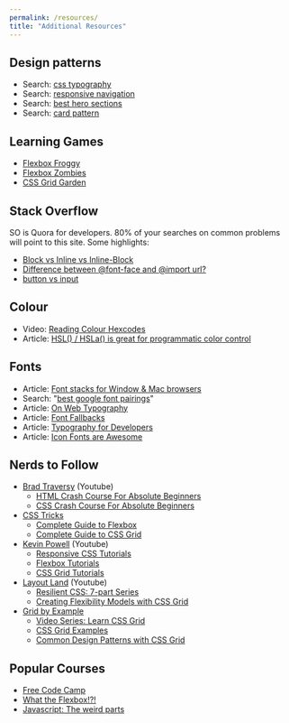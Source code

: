 ```yaml
---
permalink: /resources/
title: "Additional Resources"
---
```

## Design patterns
- Search: [css typography](https://www.google.com/search?q=css+typography)
- Search: [responsive navigation](https://www.google.com/search?q=responsive+navigation)
- Search: [best hero sections](https://www.google.com/search?q=hero+sections)
- Search: [card pattern](https://www.google.com/search?q=ux+card+pattern)

## Learning Games
- [Flexbox Froggy](https://flexboxfroggy.com/)
- [Flexbox Zombies](https://geddski.teachable.com/p/flexbox-zombies)
- [CSS Grid Garden](https://cssgridgarden.com/)

## Stack Overflow
SO is Quora for developers. 80% of your searches on common problems will point to this site. Some highlights:
- [Block vs Inline vs Inline-Block](https://stackoverflow.com/questions/9189810/css-display-inline-vs-inline-block)
- [Difference between @font-face and @import url?](https://stackoverflow.com/questions/56141957/difference-between-font-face-and-import-url)
- [button vs input](https://stackoverflow.com/questions/37736056/button-type-button-vs-submit)

## Colour
- Video: [Reading Colour Hexcodes](https://www.youtube.com/watch?v=eqZqx6lRPe0)
- Article: [HSL() / HSLa() is great for programmatic color control](https://css-tricks.com/hsl-hsla-is-great-for-programmatic-color-control/)

## Fonts
- Article: [Font stacks for Window & Mac browsers](https://coderwall.com/p/57imrw/common-fonts-for-windows-mac)
- Search: "[best google font pairings](https://www.google.com/search?q=best+google+font+pairings)"
- Article: [On Web Typography](https://alistapart.com/article/on-web-typography/)
- Article: [Font Fallbacks](https://css-tricks.com/css-basics-fallback-font-stacks-robust-web-typography/)
- Article: [Typography for Developers](https://css-tricks.com/typography-for-developers/)
- Article: [Icon Fonts are Awesome](https://css-tricks.com/examples/IconFont/)

## Nerds to Follow
- [Brad Traversy](https://www.youtube.com/channel/UC29ju8bIPH5as8OGnQzwJyA) (Youtube)
  - [HTML Crash Course For Absolute Beginners](https://www.youtube.com/watch?v=UB1O30fR-EE)
  - [CSS Crash Course For Absolute Beginners](https://www.youtube.com/watch?v=yfoY53QXEnI)
- [CSS Tricks](https://css-tricks.com/)
  - [Complete Guide to Flexbox](https://css-tricks.com/snippets/css/a-guide-to-flexbox/)
  - [Complete Guide to CSS Grid](https://css-tricks.com/snippets/css/complete-guide-grid/)
- [Kevin Powell](https://www.youtube.com/channel/UCJZv4d5rbIKd4QHMPkcABCw) (Youtube)
  - [Responsive CSS Tutorials](https://www.youtube.com/playlist?list=PL4-IK0AVhVjODqX-gN6KH68Tt_zrYiTwA)
  - [Flexbox Tutorials](https://www.youtube.com/playlist?list=PL4-IK0AVhVjMSb9c06AjRlTpvxL3otpUd)
  - [CSS Grid Tutorials](https://www.youtube.com/playlist?list=PL4-IK0AVhVjPv5tfS82UF_iQgFp4Bl998)
- [Layout Land](https://www.youtube.com/channel/UC7TizprGknbDalbHplROtag) (Youtube)
  - [Resilient CSS: 7-part Series](https://www.youtube.com/playlist?list=PLbSquHt1VCf1kpv9WRGMCA9_Nn4vCLZ9Y)
  - [Creating Flexibility Models with CSS Grid](https://www.youtube.com/playlist?list=PLbSquHt1VCf3rmXD2BymC_ZOGDEIu0OWP)
- [Grid by Example](https://gridbyexample.com/)
  - [Video Series: Learn CSS Grid](https://gridbyexample.com/video/)
  - [CSS Grid Examples](https://gridbyexample.com/examples/)
  - [Common Design Patterns with CSS Grid](https://gridbyexample.com/patterns/)

## Popular Courses
- [Free Code Camp](https://www.freecodecamp.org/)
- [What the Flexbox!?!](https://flexbox.io/)
- [Javascript: The weird parts](https://www.youtube.com/watch?v=Bv_5Zv5c-Ts)

